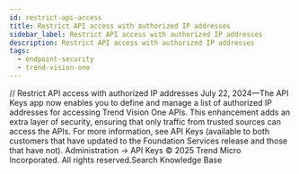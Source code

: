 ```yaml
---
id: restrict-api-access
title: Restrict API access with authorized IP addresses
sidebar_label: Restrict API access with authorized IP addresses
description: Restrict API access with authorized IP addresses
tags:
  - endpoint-security
  - trend-vision-one
---
```


/*<![CDATA[*/ $('#title').html($('meta[name=map-description]').attr('content')); /*]]>*/ Restrict API access with authorized IP addresses July 22, 2024—The API Keys app now enables you to define and manage a list of authorized IP addresses for accessing Trend Vision One APIs. This enhancement adds an extra layer of security, ensuring that only traffic from trusted sources can access the APIs. For more information, see API Keys (available to both customers that have updated to the Foundation Services release and those that have not). Administration → API Keys © 2025 Trend Micro Incorporated. All rights reserved.Search Knowledge Base